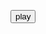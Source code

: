 <audio id="ABC" src="MAD.mp3"></audio><button onclick="playAudio('ABC')" type="button">play</button>
<embed src="MAD.mp3" autostart="true" loop="true"
width="2" height="0">
</embed>
